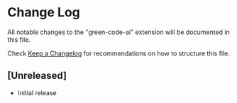 # Change Log

All notable changes to the "green-code-ai" extension will be documented in this file.

Check [Keep a Changelog](http://keepachangelog.com/) for recommendations on how to structure this file.

## [Unreleased]

- Initial release